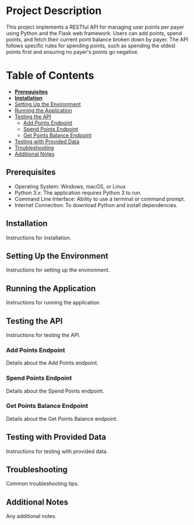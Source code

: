 # Project Description
This project implements a RESTful API for managing user points per payer using Python and the Flask web framework. Users can add points, spend points, and fetch their current point balance broken down by payer. The API follows specific rules for spending points, such as spending the oldest points first and ensuring no payer's points go negative.

# **Table of Contents**
- [**Prerequisites**](#prerequisites)
- [**Installation**](#installation)
- [Setting Up the Environment](#setting-up-the-environment)
- [Running the Application](#running-the-application)
- [Testing the API](#testing-the-api)
  - [Add Points Endpoint](#add-points-endpoint)
  - [Spend Points Endpoint](#spend-points-endpoint)
  - [Get Points Balance Endpoint](#get-points-balance-endpoint)
- [Testing with Provided Data](#testing-with-provided-data)
- [Troubleshooting](#troubleshooting)
- [Additional Notes](#additional-notes)

## **Prerequisites**
- Operating System: Windows, macOS, or Linux
- Python 3.x: The application requires Python 3 to run.
- Command Line Interface: Ability to use a terminal or command prompt.
- Internet Connection: To download Python and install dependencies.

## Installation
Instructions for installation.

## Setting Up the Environment
Instructions for setting up the environment.

## Running the Application
Instructions for running the application.

## Testing the API
Instructions for testing the API.

### Add Points Endpoint
Details about the Add Points endpoint.

### Spend Points Endpoint
Details about the Spend Points endpoint.

### Get Points Balance Endpoint
Details about the Get Points Balance endpoint.

## Testing with Provided Data
Instructions for testing with provided data.

## Troubleshooting
Common troubleshooting tips.

## Additional Notes
Any additional notes.
